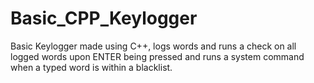 # Basic_CPP_Keylogger
Basic Keylogger made using C++, logs words and runs a check on all logged words upon ENTER being pressed and runs a system command when a typed word is within a blacklist.
